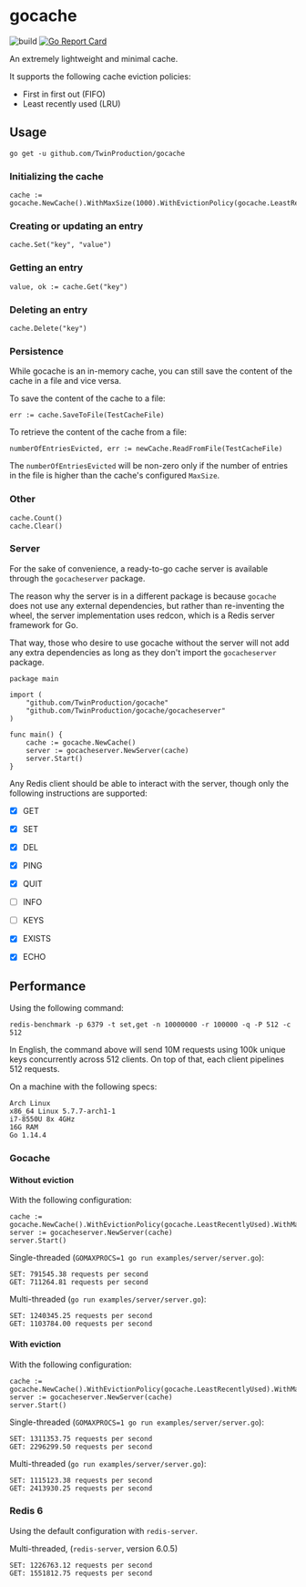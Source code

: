 # gocache

![build](https://github.com/TwinProduction/gocache/workflows/build/badge.svg?branch=master) 
[![Go Report Card](https://goreportcard.com/badge/github.com/TwinProduction/gocache)](https://goreportcard.com/report/github.com/TwinProduction/gocache)

An extremely lightweight and minimal cache.

It supports the following cache eviction policies: 
- First in first out (FIFO)
- Least recently used (LRU)


## Usage
```
go get -u github.com/TwinProduction/gocache
```

### Initializing the cache
```
cache := gocache.NewCache().WithMaxSize(1000).WithEvictionPolicy(gocache.LeastRecentlyUsed)
```

### Creating or updating an entry
```
cache.Set("key", "value")
```

### Getting an entry
```
value, ok := cache.Get("key")
```

### Deleting an entry
```
cache.Delete("key")
```

### Persistence

While gocache is an in-memory cache, you can still save the content of the cache in a file
and vice versa.

To save the content of the cache to a file:
```golang
err := cache.SaveToFile(TestCacheFile)
```

To retrieve the content of the cache from a file:
```golang
numberOfEntriesEvicted, err := newCache.ReadFromFile(TestCacheFile)
```
The `numberOfEntriesEvicted` will be non-zero only if the number of entries 
in the file is higher than the cache's configured `MaxSize`.

### Other
```
cache.Count()
cache.Clear()
```

### Server

For the sake of convenience, a ready-to-go cache server is available 
through the `gocacheserver` package. 

The reason why the server is in a different package is because `gocache` does not use 
any external dependencies, but rather than re-inventing the wheel, the server 
implementation uses redcon, which is a Redis server framework for Go.

That way, those who desire to use gocache without the server will not add any extra dependencies
as long as they don't import the `gocacheserver` package. 

```golang
package main

import (
	"github.com/TwinProduction/gocache"
	"github.com/TwinProduction/gocache/gocacheserver"
)

func main() {
	cache := gocache.NewCache()
	server := gocacheserver.NewServer(cache)
	server.Start()
}
```

Any Redis client should be able to interact with the server, though only the following instructions are supported:
- [X] GET
- [X] SET
- [X] DEL
- [X] PING
- [X] QUIT
- [ ] INFO
- [ ] KEYS
- [X] EXISTS
- [X] ECHO


## Performance

Using the following command:
```
redis-benchmark -p 6379 -t set,get -n 10000000 -r 100000 -q -P 512 -c 512
```

In English, the command above will send 10M requests using 100k unique keys concurrently across 512 clients.
On top of that, each client pipelines 512 requests.

On a machine with the following specs:
```
Arch Linux
x86_64 Linux 5.7.7-arch1-1
i7-8550U 8x 4GHz
16G RAM
Go 1.14.4
```

### Gocache

#### Without eviction

With the following configuration:
```golang
cache := gocache.NewCache().WithEvictionPolicy(gocache.LeastRecentlyUsed).WithMaxSize(gocache.NoMaxSize)
server := gocacheserver.NewServer(cache)
server.Start()
```

Single-threaded (`GOMAXPROCS=1 go run examples/server/server.go`):
```
SET: 791545.38 requests per second
GET: 711264.81 requests per second
```

Multi-threaded (`go run examples/server/server.go`):
```
SET: 1240345.25 requests per second
GET: 1103784.00 requests per second
```

#### With eviction

With the following configuration:
```
cache := gocache.NewCache().WithEvictionPolicy(gocache.LeastRecentlyUsed).WithMaxSize(10000)
server := gocacheserver.NewServer(cache)
server.Start()
```

Single-threaded (`GOMAXPROCS=1 go run examples/server/server.go`):
```
SET: 1311353.75 requests per second
GET: 2296299.50 requests per second
```

Multi-threaded (`go run examples/server/server.go`):
```
SET: 1115123.38 requests per second
GET: 2413930.25 requests per second
```


### Redis 6

Using the default configuration with `redis-server`.

Multi-threaded, (`redis-server`, version 6.0.5)
```
SET: 1226763.12 requests per second
GET: 1551812.75 requests per second
```

